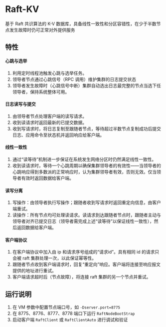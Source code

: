 # Raft-KV
基于 Raft 共识算法的 K-V 数据库，具备线性一致性和分区容错性，在少于半数节点发生故障时仍可正常对外提供服务
## 特性
#### 心跳与选举
1. 利用定时线程池触发心跳与选举任务。
2. 领导者节点通过心跳信号（RPC 调用）维护集群的日志提交状态
3. 领导者发生故障时（心跳信号中断）集群自动选出日志最完整的节点当选下任领导者，保持系统整体可用。
#### 日志读写与提交
1. 由领导者节点处理客户端的读写请求。
2. 收到读请求时返回最新的已提交数据。
3. 收到写请求时，将日志复制至跟随者节点，等待超过半数节点复制成功后提交日志、应用命令至状态机并返回响应给客户端。
#### 线性一致性
1. 通过“读等待”机制进一步保证在系统发生网络分区时仍然满足线性一致性。
2. 收到读请求时，等待一个心跳周期以确保集群领导者的有效性——当领导者的心跳响应得到多数派的正常响应时，认为集群领导者有效，否则无效。仅当领导者有效时返回数据给客户端。
#### 读写分离
1. 写操作：由领导者执行写操作；跟随者收到写请求时返回重定向信息，由客户端重试。
2. 读操作：所有节点均可处理读请求。读请求到达跟随者节点时，跟随者主动与领导者对齐已提交日志（领导者需完成上述“读等待”以保证线性一致性），然后返回数据给客户端。
#### 客户端协议
1. 在客户端协议中加入由 ip 和请求序号组成的“请求id”。具有相同 id 的请求只会被 raft 集群处理一次，以此保证幂等性。
2. 跟随者节点收到客户端请求时，回复“重定向”响应。客户端将连接至响应报文提供的地址进行重试。
3. 客户端请求超时后（节点故障），将连接 raft 集群的另一个节点并重试。
## 运行说明
1. 在 VM 参数中配置节点端口号，如 `-Dserver.port=8775`
2. 在 8775、8776、8777、8778 端口下运行 `RaftNodeBootStrap`
3. 启动客户端 `RaftClient` 或 `RaftClientAuto` 进行调试和验证

